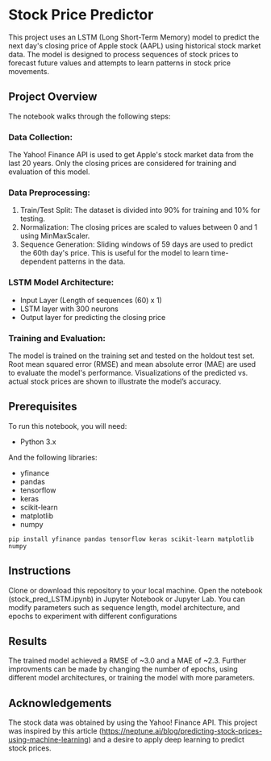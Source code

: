 # Stock Price Predictor
This project uses an LSTM (Long Short-Term Memory) model to predict the next day's closing price of Apple stock (AAPL) using historical stock market data. The model is designed to process sequences of stock prices to forecast future values and attempts to learn patterns in stock price movements.

## Project Overview
The notebook walks through the following steps:

### Data Collection:
The Yahoo! Finance API is used to get Apple's stock market data from the last 20 years. Only the closing prices are considered for training and evaluation of this model.

### Data Preprocessing:
1. Train/Test Split: The dataset is divided into 90% for training and 10% for testing.
2. Normalization: The closing prices are scaled to values between 0 and 1 using MinMaxScaler.
3. Sequence Generation: Sliding windows of 59 days are used to predict the 60th day's price. This is useful for the model to learn time-dependent patterns in the data.

### LSTM Model Architecture:
* Input Layer (Length of sequences (60) x 1)
* LSTM layer with 300 neurons
* Output layer for predicting the closing price

### Training and Evaluation:
The model is trained on the training set and tested on the holdout test set. Root mean squared error (RMSE) and mean absolute error (MAE) are used to evaluate the model's performance. Visualizations of the predicted vs. actual stock prices are shown to illustrate the model’s accuracy.

## Prerequisites
To run this notebook, you will need:
* Python 3.x

And the following libraries:
* yfinance
* pandas
* tensorflow
* keras
* scikit-learn
* matplotlib
* numpy

```
pip install yfinance pandas tensorflow keras scikit-learn matplotlib numpy
```

## Instructions
Clone or download this repository to your local machine.
Open the notebook (stock_pred_LSTM.ipynb) in Jupyter Notebook or Jupyter Lab.
You can modify parameters such as sequence length, model architecture, and epochs to experiment with different configurations

## Results
The trained model achieved a RMSE of ~3.0 and a MAE of ~2.3. Further improvments can be made by changing the number of epochs, using different model architectures, or training the model with more parameters.

## Acknowledgements
The stock data was obtained by using the Yahoo! Finance API. This project was inspired by this article (https://neptune.ai/blog/predicting-stock-prices-using-machine-learning) and a desire to apply deep learning to predict stock prices.
